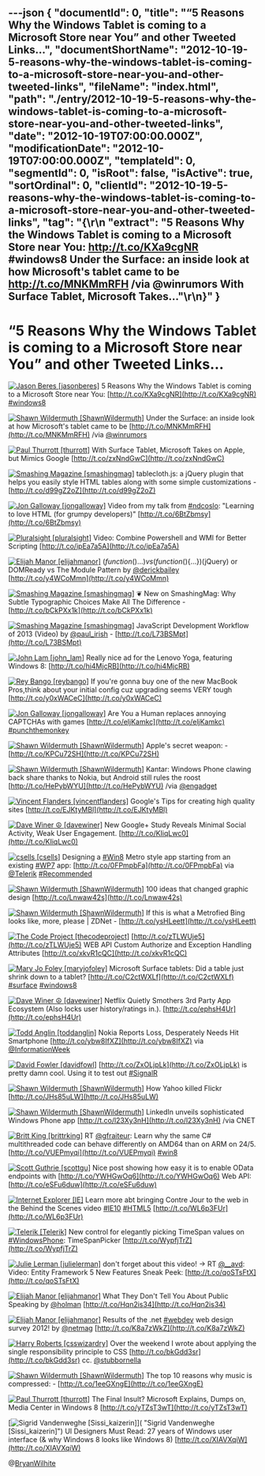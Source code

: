 ---json
{
  "documentId": 0,
  "title": "“5 Reasons Why the Windows Tablet is coming to a Microsoft Store near You” and other Tweeted Links…",
  "documentShortName": "2012-10-19-5-reasons-why-the-windows-tablet-is-coming-to-a-microsoft-store-near-you-and-other-tweeted-links",
  "fileName": "index.html",
  "path": "./entry/2012-10-19-5-reasons-why-the-windows-tablet-is-coming-to-a-microsoft-store-near-you-and-other-tweeted-links",
  "date": "2012-10-19T07:00:00.000Z",
  "modificationDate": "2012-10-19T07:00:00.000Z",
  "templateId": 0,
  "segmentId": 0,
  "isRoot": false,
  "isActive": true,
  "sortOrdinal": 0,
  "clientId": "2012-10-19-5-reasons-why-the-windows-tablet-is-coming-to-a-microsoft-store-near-you-and-other-tweeted-links",
  "tag": "{\r\n  \"extract\": \"5 Reasons Why the Windows Tablet is coming to a Microsoft Store near You:  http://t.co/KXa9cgNR #windows8   Under the Surface: an inside look at how Microsoft's tablet came to be http://t.co/MNKMmRFH /via @winrumors   With Surface Tablet, Microsoft Takes...\"\r\n}"
}
---

# “5 Reasons Why the Windows Tablet is coming to a Microsoft Store near You” and other Tweeted Links…

[<img alt="Jason Beres [jasonberes]" src="https://songhay.blob.core.windows.net/shared-social-twitter/jasonberes.png">](http://blogs.infragistics.com/blogs/jason_beres "Jason Beres [jasonberes]") <span>5 Reasons Why the Windows Tablet is coming to a Microsoft Store near You: [http://t.co/KXa9cgNR](http://t.co/KXa9cgNR) [#windows8](http://search.twitter.com/search?q=%23windows8)</span>

[<img alt="Shawn Wildermuth [ShawnWildermuth]" src="https://songhay.blob.core.windows.net/shared-social-twitter/ShawnWildermuth.jpeg">](http://wildermuth.com "Shawn Wildermuth [ShawnWildermuth]") <span>Under the Surface: an inside look at how Microsoft's tablet came to be [http://t.co/MNKMmRFH](http://t.co/MNKMmRFH) /via [@winrumors](http://twitter.com/winrumors)</span>

[<img alt="Paul Thurrott [thurrott]" src="https://songhay.blob.core.windows.net/shared-social-twitter/thurrott.jpeg">](http://www.winsupersite.com "Paul Thurrott [thurrott]") <span>With Surface Tablet, Microsoft Takes on Apple, but Mimics Google [http://t.co/zxNndGwC](http://t.co/zxNndGwC)</span>

[<img alt="Smashing Magazine [smashingmag]" src="https://songhay.blob.core.windows.net/shared-social-twitter/smashingmag.png">](http://www.smashingmagazine.com "Smashing Magazine [smashingmag]") <span>tablecloth.js: a jQuery plugin that helps you easily style HTML tables along with some simple customizations - [http://t.co/d99gZ2oZ](http://t.co/d99gZ2oZ)</span>

[<img alt="Jon Galloway [jongalloway]" src="https://songhay.blob.core.windows.net/shared-social-twitter/jongalloway.jpeg">](http://weblogs.asp.net/jgalloway "Jon Galloway [jongalloway]") <span>Video from my talk from [#ndcoslo](http://search.twitter.com/search?q=%23ndcoslo): "Learning to love HTML (for grumpy developers)" [http://t.co/6BtZbmsy](http://t.co/6BtZbmsy)</span>

[<img alt="Pluralsight [pluralsight]" src="https://songhay.blob.core.windows.net/shared-social-twitter/pluralsight.png">](http://pluralsight.com "Pluralsight [pluralsight]") <span>Video: Combine Powershell and WMI for Better Scripting [http://t.co/ipEa7a5A](http://t.co/ipEa7a5A)</span>

[<img alt="Elijah Manor [elijahmanor]" src="https://songhay.blob.core.windows.net/shared-social-twitter/elijahmanor.jpeg">](http://elijahmanor.com "Elijah Manor [elijahmanor]") <span>$(function(){…}) vs (function($){…})(jQuery) or DOMReady vs The Module Pattern by [@derickbailey](http://twitter.com/derickbailey) [http://t.co/y4WCoMmn](http://t.co/y4WCoMmn)</span>

[<img alt="Smashing Magazine [smashingmag]" src="https://songhay.blob.core.windows.net/shared-social-twitter/smashingmag.png">](http://www.smashingmagazine.com "Smashing Magazine [smashingmag]") <span>❦ New on SmashingMag: Why Subtle Typographic Choices Make All The Difference - [http://t.co/bCkPXx1k](http://t.co/bCkPXx1k)</span>

[<img alt="Smashing Magazine [smashingmag]" src="https://songhay.blob.core.windows.net/shared-social-twitter/smashingmag.png">](http://www.smashingmagazine.com "Smashing Magazine [smashingmag]") <span>JavaScript Development Workflow of 2013 (Video) by [@paul_irish](http://twitter.com/paul_irish) - [http://t.co/L73BSMpt](http://t.co/L73BSMpt)</span>

[<img alt="John Lam [john_lam]" src="https://songhay.blob.core.windows.net/shared-social-twitter/john_lam.jpg">](http://about.me/jlam "John Lam [john_lam]") <span>Really nice ad for the Lenovo Yoga, featuring Windows 8: [http://t.co/hi4MjcRB](http://t.co/hi4MjcRB)</span>

[<img alt="Rey Bango [reybango]" src="https://songhay.blob.core.windows.net/shared-social-twitter/reybango.jpeg">](http://blog.reybango.com "Rey Bango [reybango]") <span>If you're gonna buy one of the new MacBook Pros,think about your initial config cuz upgrading seems VERY tough [http://t.co/y0xWACeC](http://t.co/y0xWACeC)</span>

[<img alt="Jon Galloway [jongalloway]" src="https://songhay.blob.core.windows.net/shared-social-twitter/jongalloway.jpeg">](http://weblogs.asp.net/jgalloway "Jon Galloway [jongalloway]") <span>Are You a Human replaces annoying CAPTCHAs with games [http://t.co/eljKamkc](http://t.co/eljKamkc) [#punchthemonkey](http://search.twitter.com/search?q=%23punchthemonkey)</span>

[<img alt="Shawn Wildermuth [ShawnWildermuth]" src="https://songhay.blob.core.windows.net/shared-social-twitter/ShawnWildermuth.jpeg">](http://wildermuth.com "Shawn Wildermuth [ShawnWildermuth]") <span>Apple's secret weapon: - [http://t.co/KPCu72SH](http://t.co/KPCu72SH)</span>

[<img alt="Shawn Wildermuth [ShawnWildermuth]" src="https://songhay.blob.core.windows.net/shared-social-twitter/ShawnWildermuth.jpeg">](http://wildermuth.com "Shawn Wildermuth [ShawnWildermuth]") <span>Kantar: Windows Phone clawing back share thanks to Nokia, but Android still rules the roost [http://t.co/HePybWYU](http://t.co/HePybWYU) /via [@engadget](http://twitter.com/engadget)</span>

[<img alt="Vincent Flanders [vincentflanders]" src="https://songhay.blob.core.windows.net/shared-social-twitter/vincentflanders.jpg">](http://www.webpagesthatsuck.com "Vincent Flanders [vincentflanders]") <span>Google's Tips for creating high quality sites [http://t.co/EJKtyMBl](http://t.co/EJKtyMBl)</span>

[<img alt="Dave Winer ☮ [davewiner]" src="https://songhay.blob.core.windows.net/shared-social-twitter/davewiner.jpeg">](http://davewiner.com/ "Dave Winer ☮ [davewiner]") <span>New Google+ Study Reveals Minimal Social Activity, Weak User Engagement. [http://t.co/KIiqLwc0](http://t.co/KIiqLwc0)</span>

[<img alt="csells [csells]" src="https://songhay.blob.core.windows.net/shared-social-twitter/csells.jpg">](http://sellsbrothers.com "csells [csells]") <span>Designing a [#Win8](http://search.twitter.com/search?q=%23Win8) Metro style app starting from an existing [#WP7](http://search.twitter.com/search?q=%23WP7) app: [http://t.co/0FPmpbFa](http://t.co/0FPmpbFa) via [@Telerik](http://twitter.com/Telerik) [#Recommended](http://search.twitter.com/search?q=%23Recommended)</span>

[<img alt="Shawn Wildermuth [ShawnWildermuth]" src="https://songhay.blob.core.windows.net/shared-social-twitter/ShawnWildermuth.jpeg">](http://wildermuth.com "Shawn Wildermuth [ShawnWildermuth]") <span>100 ideas that changed graphic design [http://t.co/Lnwaw42s](http://t.co/Lnwaw42s)</span>

[<img alt="Shawn Wildermuth [ShawnWildermuth]" src="https://songhay.blob.core.windows.net/shared-social-twitter/ShawnWildermuth.jpeg">](http://wildermuth.com "Shawn Wildermuth [ShawnWildermuth]") <span>If this is what a Metrofied Bing looks like, more, please | ZDNet - [http://t.co/ysHLeett](http://t.co/ysHLeett)</span>

[<img alt="The Code Project [thecodeproject]" src="https://songhay.blob.core.windows.net/shared-social-twitter/thecodeproject.png">](http://www.codeproject.com "The Code Project [thecodeproject]") <span>[http://t.co/zTLWUje5](http://t.co/zTLWUje5) WEB API Custom Authorize and Exception Handling Attributes [http://t.co/xkvR1cQC](http://t.co/xkvR1cQC)</span>

[<img alt="Mary Jo Foley [maryjofoley]" src="https://songhay.blob.core.windows.net/shared-social-twitter/maryjofoley.png">](http://blogs.zdnet.com/microsoft "Mary Jo Foley [maryjofoley]") <span>Microsoft Surface tablets: Did a table just shrink down to a tablet? [http://t.co/C2ctWXLf](http://t.co/C2ctWXLf) [#surface](http://search.twitter.com/search?q=%23surface) [#windows8](http://search.twitter.com/search?q=%23windows8)</span>

[<img alt="Dave Winer ☮ [davewiner]" src="https://songhay.blob.core.windows.net/shared-social-twitter/davewiner.jpeg">](http://davewiner.com/ "Dave Winer ☮ [davewiner]") <span>Netflix Quietly Smothers 3rd Party App Ecosystem (Also locks user history/ratings in.). [http://t.co/ephsH4Ur](http://t.co/ephsH4Ur)</span>

[<img alt="Todd Anglin [toddanglin]" src="https://songhay.blob.core.windows.net/shared-social-twitter/toddanglin.png">](http://htmlui.com "Todd Anglin [toddanglin]") <span>Nokia Reports Loss, Desperately Needs Hit Smartphone [http://t.co/ybw8IfXZ](http://t.co/ybw8IfXZ) via [@InformationWeek](http://twitter.com/InformationWeek)</span>

[<img alt="David Fowler [davidfowl]" src="https://songhay.blob.core.windows.net/shared-social-twitter/davidfowl.jpg">](http://weblogs.asp.net/davidfowler/ "David Fowler [davidfowl]") <span>[http://t.co/ZxOLjpLk](http://t.co/ZxOLjpLk) is pretty damn cool. Using it to test out [#SignalR](http://search.twitter.com/search?q=%23SignalR)</span>

[<img alt="Shawn Wildermuth [ShawnWildermuth]" src="https://songhay.blob.core.windows.net/shared-social-twitter/ShawnWildermuth.jpeg">](http://wildermuth.com "Shawn Wildermuth [ShawnWildermuth]") <span>How Yahoo killed Flickr [http://t.co/JHs85uLW](http://t.co/JHs85uLW)</span>

[<img alt="Shawn Wildermuth [ShawnWildermuth]" src="https://songhay.blob.core.windows.net/shared-social-twitter/ShawnWildermuth.jpeg">](http://wildermuth.com "Shawn Wildermuth [ShawnWildermuth]") <span>LinkedIn unveils sophisticated Windows Phone app [http://t.co/l23Xy3nH](http://t.co/l23Xy3nH) /via CNET</span>

[<img alt="Britt King [brittrking]" src="https://songhay.blob.core.windows.net/shared-social-twitter/brittrking.png">](http://sharpcrafters.com "Britt King [brittrking]") <span>RT [@gfraiteur](http://twitter.com/gfraiteur): Learn why the same C# multithreaded code can behave differently on AMD64 than on ARM on 24/5. [http://t.co/VUEPmyqi](http://t.co/VUEPmyqi) [#win8](http://search.twitter.com/search?q=%23win8)</span>

[<img alt="Scott Guthrie [scottgu]" src="https://songhay.blob.core.windows.net/shared-social-twitter/scottgu.jpg">](http://weblogs.asp.net/scottgu "Scott Guthrie [scottgu]") <span>Nice post showing how easy it is to enable OData endpoints with [http://t.co/YWHGwOq6](http://t.co/YWHGwOq6) Web API: [http://t.co/eSFu6duw](http://t.co/eSFu6duw)</span>

[<img alt="Internet Explorer [IE]" src="https://songhay.blob.core.windows.net/shared-social-twitter/IE.png">](http://www.BeautyoftheWeb.com?ocid=Twitter "Internet Explorer [IE]") <span>Learn more abt bringing Contre Jour to the web in the Behind the Scenes video [#IE10](http://search.twitter.com/search?q=%23IE10) [#HTML5](http://search.twitter.com/search?q=%23HTML5) [http://t.co/WL6p3FUr](http://t.co/WL6p3FUr)</span>

[<img alt="Telerik [Telerik]" src="https://songhay.blob.core.windows.net/shared-social-twitter/Telerik.jpeg">](http://www.telerik.com "Telerik [Telerik]") <span>New control for elegantly picking TimeSpan values on [#WindowsPhone](http://search.twitter.com/search?q=%23WindowsPhone): TimeSpanPicker [http://t.co/WypfjTrZ](http://t.co/WypfjTrZ)</span>

[<img alt="Julie Lerman [julielerman]" src="https://songhay.blob.core.windows.net/shared-social-twitter/julielerman.jpeg">](http://www.thedatafarm.com/blog "Julie Lerman [julielerman]") <span>don't forget about this video! -> RT [@__avd](http://twitter.com/__avd): Video: Entity Framework 5 New Features Sneak Peek: [http://t.co/qoSTsFtX](http://t.co/qoSTsFtX)</span>

[<img alt="Elijah Manor [elijahmanor]" src="https://songhay.blob.core.windows.net/shared-social-twitter/elijahmanor.jpeg">](http://elijahmanor.com "Elijah Manor [elijahmanor]") <span>What They Don't Tell You About Public Speaking by [@holman](http://twitter.com/holman) [http://t.co/Hqn2is34](http://t.co/Hqn2is34)</span>

[<img alt="Elijah Manor [elijahmanor]" src="https://songhay.blob.core.windows.net/shared-social-twitter/elijahmanor.jpeg">](http://elijahmanor.com "Elijah Manor [elijahmanor]") <span>Results of the .net [#webdev](http://search.twitter.com/search?q=%23webdev) web design survey 2012! by [@netmag](http://twitter.com/netmag) [http://t.co/K8a7zWkZ](http://t.co/K8a7zWkZ)</span>

[<img alt="Harry Roberts [csswizardry]" src="https://songhay.blob.core.windows.net/shared-social-twitter/csswizardry.jpeg">](http://csswizardry.com "Harry Roberts [csswizardry]") <span>Over the weekend I wrote about applying the single responsibility principle to CSS [http://t.co/bkGdd3sr](http://t.co/bkGdd3sr) cc. [@stubbornella](http://twitter.com/stubbornella)</span>

[<img alt="Shawn Wildermuth [ShawnWildermuth]" src="https://songhay.blob.core.windows.net/shared-social-twitter/ShawnWildermuth.jpeg">](http://wildermuth.com "Shawn Wildermuth [ShawnWildermuth]") <span>The top 10 reasons why music is compressed: - [http://t.co/1eeGXngE](http://t.co/1eeGXngE)</span>

[<img alt="Paul Thurrott [thurrott]" src="https://songhay.blob.core.windows.net/shared-social-twitter/thurrott.jpeg">](http://www.winsupersite.com "Paul Thurrott [thurrott]") <span>The Final Insult? Microsoft Explains, Dumps on, Media Center in Windows 8 [http://t.co/yTZsT3wT](http://t.co/yTZsT3wT)</span>

[<img alt="Sigrid Vandenweghe [Sissi_kaizerin]" src="https://songhay.blob.core.windows.net/shared-social-twitter/Sissi_kaizerin.jpeg">]( "Sigrid Vandenweghe [Sissi_kaizerin]") <span>UI Designers Must Read: 27 years of Windows user interface (& why Windows 8 looks like Windows 8) [http://t.co/XIAVXqiW](http://t.co/XIAVXqiW)</span>

@[BryanWilhite](https://twitter.com/BryanWilhite)
